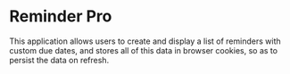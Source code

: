 # Reminder Pro

This application allows users to create and display a list of reminders with custom due dates, and stores all of this data in browser cookies, so as to persist the data on refresh.